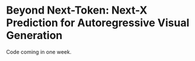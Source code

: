 # Beyond Next-Token: Next-X Prediction for Autoregressive Visual Generation

Code coming in one week.


